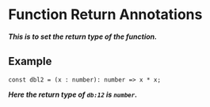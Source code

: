 # Function Return Annotations

***This is to set the return type of the function.***

## Example
```
const dbl2 = (x : number): number => x * x;
```
***Here the return type of `db:12` is `number`.***